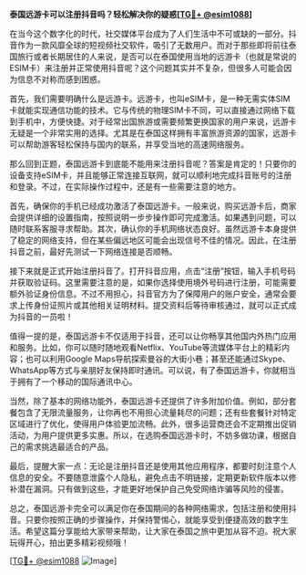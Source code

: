 **泰国远游卡可以注册抖音吗？轻松解决你的疑惑[[TG💪+ @esim1088](https://t.me/s/esim1088)]**

在当今这个数字化的时代，社交媒体平台成为了人们生活中不可或缺的一部分。抖音作为一款风靡全球的短视频社交软件，吸引了无数用户。而对于那些即将前往泰国旅行或者长期居住的人来说，是否可以在泰国使用当地的远游卡（也就是常说的ESIM卡）来注册并正常使用抖音呢？这个问题其实并不复杂，但很多人可能会因为信息不对称而感到困惑。

首先，我们需要明确什么是远游卡。远游卡，也叫eSIM卡，是一种无需实体SIM卡就能实现通信功能的技术。它与传统的物理SIM卡不同，可以直接通过网络下载到手机中，方便快捷。对于经常出国旅游或需要频繁更换国家的用户来说，远游卡无疑是一个非常实用的选择。尤其是在泰国这样拥有丰富旅游资源的国家，远游卡可以帮助游客轻松保持与国内的联系，并享受当地的高速网络服务。

那么回到正题，泰国远游卡到底能不能用来注册抖音呢？答案是肯定的！只要你的设备支持eSIM卡，并且能够正常连接互联网，就可以顺利地完成抖音账号的注册和登录。不过，在实际操作过程中，还是有一些需要注意的地方。

首先，确保你的手机已经成功激活了泰国远游卡。一般来说，购买远游卡后，商家会提供详细的设置指南，按照说明一步步操作即可完成激活。如果遇到问题，可以随时联系客服寻求帮助。其次，确认你的手机网络状态良好。虽然远游卡本身提供了稳定的网络支持，但在某些偏远地区可能会出现信号不佳的情况。因此，在注册抖音之前，最好先测试一下网络连接是否顺畅。

接下来就是正式开始注册抖音了。打开抖音应用，点击“注册”按钮，输入手机号码并获取验证码。这里需要注意的是，如果你选择使用境外号码进行注册，可能需要额外验证身份信息。不过不用担心，抖音官方为了保障用户的账户安全，通常会要求上传身份证照片或其他相关证明材料。提交资料后等待审核通过，就可以正式成为抖音的一员啦！

值得一提的是，泰国远游卡不仅适用于抖音，还可以让你畅享其他国内外热门应用和服务。比如，你可以随时随地观看Netflix、YouTube等流媒体平台上的精彩内容；也可以利用Google Maps导航探索曼谷的大街小巷；甚至还能通过Skype、WhatsApp等方式与亲朋好友保持即时通讯。可以说，有了泰国远游卡，你就相当于拥有了一个移动的国际通讯中心。

当然，除了基本的网络功能外，泰国远游卡还提供了许多附加价值。例如，部分套餐包含了无限流量服务，让你再也不用担心流量耗尽的问题；还有些套餐针对特定区域进行了优化，使得用户体验更加流畅。此外，很多运营商还会不定期推出促销活动，为用户提供更多实惠。所以，在选购泰国远游卡时，不妨多做功课，根据自己的需求挑选最适合的产品。

最后，提醒大家一点：无论是注册抖音还是使用其他应用程序，都要时刻注意个人信息的安全。不要随意泄露个人隐私，避免点击不明链接，定期更新软件版本以修补潜在漏洞。只有做到这些，才能更好地保护自己免受网络诈骗等风险的侵害。

总之，泰国远游卡完全可以满足你在泰国期间的各种网络需求，包括注册和使用抖音。只要你按照正确的步骤操作，并保持警惕心，就能享受到便捷高效的数字生活。希望这篇分享能给大家带来帮助，让大家在泰国之旅中更加从容不迫。祝大家玩得开心，拍出更多精彩视频哦！

[[TG💪+ @esim1088](https://t.me/s/esim1088) ![Image](https://i.postimg.cc/4NQfJmqS/Snipaste-2025-05-13-00-14-12.png)]